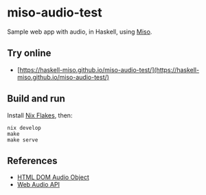 # miso-audio-test

Sample web app with audio, in Haskell, using [Miso](https://haskell-miso.org/).


## Try online

- [https://haskell-miso.github.io/miso-audio-test/](https://haskell-miso.github.io/miso-audio-test/)


## Build and run

Install [Nix Flakes](https://nixos.wiki/wiki/Flakes), then:

```
nix develop
make
make serve
```


## References

- [HTML DOM Audio Object](https://www.w3schools.com/jsref/dom_obj_audio.asp)
- [Web Audio API](https://developer.mozilla.org/en-US/docs/Web/API/Web_Audio_API)

